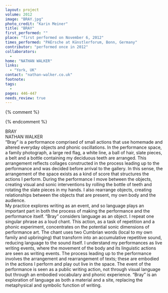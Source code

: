 ```yaml
---
layout: project
volume: 2012
image: "BRAY.jpg"
photo_credit: "Karin Meiner"
title: "BRAY"
first_performed: ""
place: "first performed on November 6, 2012"
times_performed: "PAErsche at Künstlerforum, Bonn, Germany"
contributor: "performed once in 2012"
collaborators: 
  - 
home: "NATHAN WALKER"
links: 
  - "York, UK"
contact: "nathan-walker.co.uk"
footnote: 
tags: 
  - 
pages: 446-447
needs_review: true
---
```


{% comment %} 

{% endcomment %}

 BRAY  
 NATHAN WALKER  
 “Bray” is a performance comprised of small actions that use homemade and altered everyday objects and phonic oscillations. In the performance space, a family photograph, a large red flag, a white line, a ball of hair, slate pieces, a belt and a bottle containing my deciduous teeth are arranged. This arrangement reflects collages constructed in the process leading up to the performance and was decided before arrival to the gallery. In this sense, the arrangement of the space exists as a kind of score that structures the actions I perform. During the performance I move between the objects, creating visual and sonic interventions by rolling the bottle of teeth and rotating the slate pieces in my hands. I also rearrange objects, creating relationships between the objects that are present, my own body and the audience.  
 My practice explores writing as an event, and so language plays an important part in both the process of making the performance and the performance itself. “Bray” considers language as an object. I repeat one singular phrase as a loud chant. This action, as a task of repetition and a phonic experiment, concentrates on the potential sonic dimensions of performance art. The chant uses two Cumbrian words (local to my own family and upbringing) that transform into an accumulative repetitive sound, reducing language to the sound itself. I understand my performances as live writing events, where the movement of the body and its linguistic actions are seen as writing events. The process leading up to the performance involves the arrangement and rearrangement of texts; these are embodied in the actions I perform and play out live in the space. The event of the performance is seen as a public writing action, not through visual language but through an embodied vocabulary and phonic experience. “Bray” is an exploration of language as both a material and a site, replacing the metaphysical and symbolic function of writing. 
